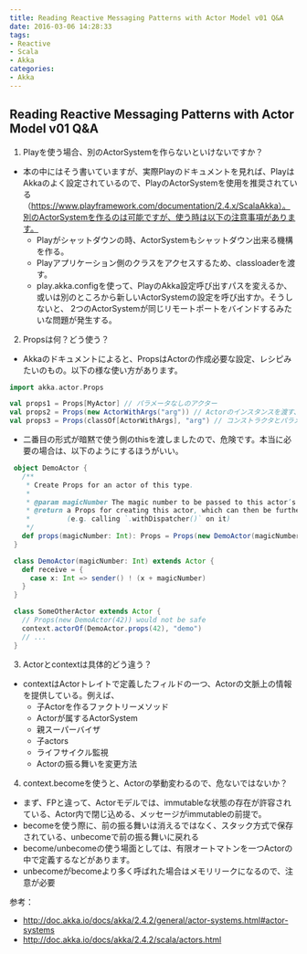 ```yaml
---
title: Reading Reactive Messaging Patterns with Actor Model v01 Q&A
date: 2016-03-06 14:28:33
tags:
- Reactive
- Scala
- Akka
categories: 
- Akka
---
```


## Reading Reactive Messaging Patterns with Actor Model v01 Q&A

1. Playを使う場合、別のActorSystemを作らないといけないですか？

<!-- more -->

  - 本の中にはそう書いていますが、実際Playのドキュメントを見れば、PlayはAkkaのよく設定されているので、PlayのActorSystemを使用を推奨されている（https://www.playframework.com/documentation/2.4.x/ScalaAkka）。別のActorSystemを作るのは可能ですが、使う時は以下の注意事項があります。
    - Playがシャットダウンの時、ActorSystemもシャットダウン出来る機構を作る。
    - Playアプリケーション側のクラスをアクセスするため、classloaderを渡す。
    - play.akka.configを使って、PlayのAkka設定呼び出すパスを変えるか、或いは別のところから新しいActorSystemの設定を呼び出すか。そうしないと、 2つのActorSystemが同じリモートポートをバインドするみたいな問題が発生する。

2. Propsは何？どう使う？

 - Akkaのドキュメントによると、PropsはActorの作成必要な設定、レシピみたいのもの。以下の様な使い方があります。

 ```scala
 import akka.actor.Props

 val props1 = Props[MyActor] // パラメータなしのアクター
 val props2 = Props(new ActorWithArgs("arg")) // Actorのインスタンスを渡す、使う際に注意が必要
 val props3 = Props(classOf[ActorWithArgs], "arg") // コンストラクタとパラメータを渡す
 ```

 - 二番目の形式が暗黙で使う側のthisを渡しましたので、危険です。本当に必要の場合は、以下のようにするほうがいい。

 ```scala
  object DemoActor {
    /**
     * Create Props for an actor of this type.
     *
     * @param magicNumber The magic number to be passed to this actor’s constructor.
     * @return a Props for creating this actor, which can then be further configured
     *         (e.g. calling `.withDispatcher()` on it)
     */
    def props(magicNumber: Int): Props = Props(new DemoActor(magicNumber))
  }

  class DemoActor(magicNumber: Int) extends Actor {
    def receive = {
      case x: Int => sender() ! (x + magicNumber)
    }
  }

  class SomeOtherActor extends Actor {
    // Props(new DemoActor(42)) would not be safe
    context.actorOf(DemoActor.props(42), "demo")
    // ...
  }
 ```

3. Actorとcontextは具体的どう違う？

 - contextはActorトレイトで定義したフィルドの一つ、Actorの文脈上の情報を提供している。例えば、
   - 子Actorを作るファクトリーメソッド
   - Actorが属するActorSystem
   - 親スーパーバイザ
   - 子actors
   - ライフサイクル監視
   - Actorの振る舞いを変更方法

4. context.becomeを使うと、Actorの挙動変わるので、危ないではないか？

 - まず、FPと違って、Actorモデルでは、immutableな状態の存在が許容されている、Actor内で閉じ込める、メッセージがimmutableの前提で。
 - becomeを使う際に、前の振る舞いは消えるではなく、スタック方式で保存されている、unbecomeで前の振る舞いに戻れる
 - become/unbecomeの使う場面としては、有限オートマトンを一つActorの中で定義するなどがあります。
 - unbecomeがbecomeより多く呼ばれた場合はメモリリークになるので、注意が必要

参考：
- http://doc.akka.io/docs/akka/2.4.2/general/actor-systems.html#actor-systems
- http://doc.akka.io/docs/akka/2.4.2/scala/actors.html
